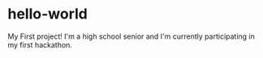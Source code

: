 # hello-world
My First project!
I'm a high school senior and I'm currently participating in my first hackathon.
